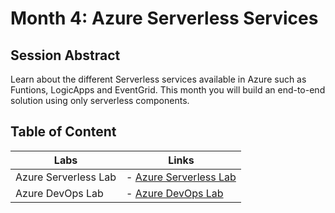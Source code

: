 # Month 4: Azure Serverless Services

## Session Abstract

Learn about the different Serverless services available in Azure such as Funtions, LogicApps and EventGrid. This month you will build an end-to-end solution using only serverless components.


## Table of Content

| Labs          | Links                            |
|-------------------|----------------------------------|
| Azure Serverless Lab     | - [Azure Serverless Lab](lab_serverless/) |
| Azure DevOps Lab     | - [Azure DevOps Lab](lab_devops/) |


